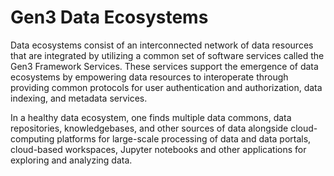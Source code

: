# Gen3 Data Ecosystems

Data ecosystems consist of an interconnected network of data resources that are integrated by utilizing a common set of software services called the Gen3 Framework Services. These services support the emergence of data ecosystems by empowering data resources to interoperate through providing common protocols for user authentication and authorization, data indexing, and metadata services.

In a healthy data ecosystem, one finds multiple data commons, data repositories, knowledgebases, and other sources of data alongside cloud-computing platforms for large-scale processing of data and data portals, cloud-based workspaces, Jupyter notebooks and other applications for exploring and analyzing data.
